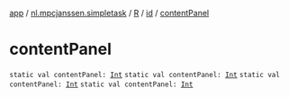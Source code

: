 [app](../../../index.md) / [nl.mpcjanssen.simpletask](../../index.md) / [R](../index.md) / [id](index.md) / [contentPanel](.)

# contentPanel

`static val contentPanel: `[`Int`](https://kotlinlang.org/api/latest/jvm/stdlib/kotlin/-int/index.html)
`static val contentPanel: `[`Int`](https://kotlinlang.org/api/latest/jvm/stdlib/kotlin/-int/index.html)
`static val contentPanel: `[`Int`](https://kotlinlang.org/api/latest/jvm/stdlib/kotlin/-int/index.html)
`static val contentPanel: `[`Int`](https://kotlinlang.org/api/latest/jvm/stdlib/kotlin/-int/index.html)